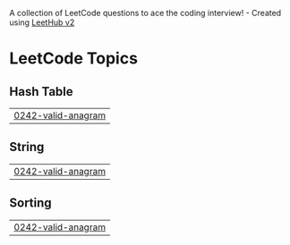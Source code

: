 A collection of LeetCode questions to ace the coding interview! - Created using [LeetHub v2](https://github.com/arunbhardwaj/LeetHub-2.0)
<!---LeetCode Topics Start-->
# LeetCode Topics
## Hash Table
|  |
| ------- |
| [0242-valid-anagram](https://github.com/cbg11/LeetCode/tree/master/0242-valid-anagram) |
## String
|  |
| ------- |
| [0242-valid-anagram](https://github.com/cbg11/LeetCode/tree/master/0242-valid-anagram) |
## Sorting
|  |
| ------- |
| [0242-valid-anagram](https://github.com/cbg11/LeetCode/tree/master/0242-valid-anagram) |
<!---LeetCode Topics End-->